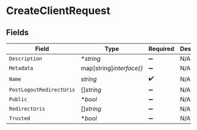 # CreateClientRequest


## Fields

| Field                    | Type                     | Required                 | Description              |
| ------------------------ | ------------------------ | ------------------------ | ------------------------ |
| `Description`            | **string*                | :heavy_minus_sign:       | N/A                      |
| `Metadata`               | map[string]*interface{}* | :heavy_minus_sign:       | N/A                      |
| `Name`                   | *string*                 | :heavy_check_mark:       | N/A                      |
| `PostLogoutRedirectUris` | []*string*               | :heavy_minus_sign:       | N/A                      |
| `Public`                 | **bool*                  | :heavy_minus_sign:       | N/A                      |
| `RedirectUris`           | []*string*               | :heavy_minus_sign:       | N/A                      |
| `Trusted`                | **bool*                  | :heavy_minus_sign:       | N/A                      |